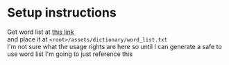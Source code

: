 # Setup instructions
Get word list at [this link](https://github.com/dwyl/english-words/files/3120293/clean_words_alpha_revb.txt)  
and place it at `<root>/assets/dictionary/word_list.txt`  
I'm not sure what the usage rights are here so until I can generate a safe to use word list I'm going to just reference this

